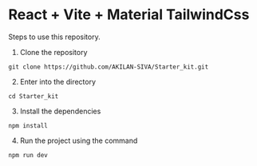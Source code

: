 # React + Vite + Material TailwindCss 

Steps to use this repository.
1. Clone the repository
```
git clone https://github.com/AKILAN-SIVA/Starter_kit.git
```
2. Enter into the directory
```
cd Starter_kit
```
3. Install the dependencies
```
npm install
```
4. Run the project using the command
```
npm run dev
```
